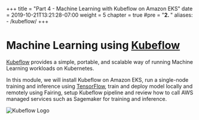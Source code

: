 +++
title = "Part 4 - Machine Learning with Kubeflow on Amazon EKS"
date = 2019-10-21T13:21:28-07:00
weight = 5
chapter = true
#pre = "<b>2. </b>"
aliases:
    - /kubeflow/
+++

# Machine Learning using [Kubeflow](https://kubeflow.org/)

[Kubeflow](https://kubeflow.org) provides a simple, portable, and scalable way of running Machine Learning workloads on Kubernetes.

In this module, we will install Kubeflow on Amazon EKS, run a single-node training and inference using [TensorFlow](https://tensorflow.org/), train and deploy model locally and remotely using Fairing, setup Kubeflow pipeline and review how to call AWS managed services such as Sagemaker for training and inference.

![Kubeflow Logo](/images/kubeflow/kubeflow.svg)
